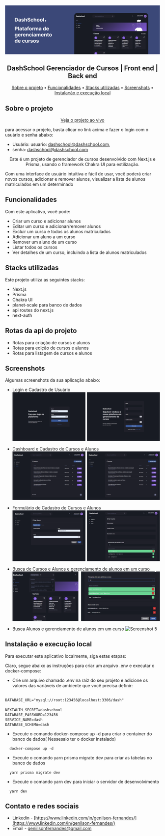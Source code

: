 ![Banner](ui_01.png)

<h2 align="center">DashSchool Gerenciador de Cursos | Front end | Back end</h1>

<p align="center">
  <a href="#sobre-o-projeto">Sobre o projeto</a> •
  <a href="#funcionalidades">Funcionalidades</a> •
  <a href="#stacks-utilizadas">Stacks utilizadas</a> •
  <a href="#screenshots">Screenshots</a> •
  <a href="#instalação-e-execução-local">Instalação e execução local</a>
</p>

## Sobre o projeto

<p align="center">
  <a href="http://localhost:3000/signin">
    Veja o projeto ao vivo
  </a>
<p>

para acessar o projeto, basta clicar no link acima e fazer o login com o usuário e senha abaixo:

- Usuário: usuario: dashschool@dashschool.com,
- senha: dashschool@dashschool.com

<p align="center">Este é um projeto de gerenciador de cursos desenvolvido com Next.js e Prisma, usando o framework Chakra UI para estilização.</p>

<p>
Com uma interface de usuário intuitiva e fácil de usar, você poderá criar novos cursos, adicionar e remover alunos, visualizar a lista de alunos matriculados em um determinado
</p>

## Funcionalidades

Com este aplicativo, você pode:

- Criar um curso e adicionar alunos
- Editar um curso e adicionar/remover alunos
- Excluir um curso e todos os alunos matriculados
- Adicionar um aluno a um curso
- Remover um aluno de um curso
- Listar todos os cursos
- Ver detalhes de um curso, incluindo a lista de alunos matriculados

## Stacks utilizadas

Este projeto utiliza as seguintes stacks:

- Next.js
- Prisma
- Chakra UI
- planet-scale para banco de dados
- api routes do next.js
- next-auth

## Rotas da api do projeto

- Rotas para criação de cursos e alunos
- Rotas para edição de cursos e alunos
- Rotas para listagem de cursos e alunos

## Screenshots

Algumas screenshots da sua aplicação abaixo:

- Login e Cadastro de Usuário
  ![Screenshot 1](ui_02.png)

- Dashboard e Cadastro de Cursos e Alunos
  ![Screenshot 2](ui_03.png)

- Formulário de Cadastro de Cursos e Alunos
  ![Screenshot 3](ui_04.png)

- Busca de Cursos e Alunos e gerenciamento de alunos em um curso
  ![Screenshot 4](ui_05.png)

- Busca Alunos e gerenciamento de alunos em um curso
  ![Screenshot 5](ui_06.gif)

## Instalação e execução local

Para executar este aplicativo localmente, siga estas etapas:

Claro, segue abaixo as instruções para criar um arquivo .env e executar o docker-compose:

- Crie um arquivo chamado .env na raiz do seu projeto e adicione os valores das variáveis de ambiente que você precisa definir:

```

DATABASE_URL="mysql://root:123456@localhost:3306/dash"

NEXTAUTH_SECRET=dashschool
DATABASE_PASSWORD=123456
SERVICE_NAME=dash
DATABASE_SCHEMA=dash

```

- Execute o comando docker-compose up -d para criar o container do banco de dados( Nessesaio ter o docker instalado)

```
  docker-compose up -d
```

- Execute o comando yarn prisma migrate dev para criar as tabelas no banco de dados

```
  yarn prisma migrate dev
```

- Execute o comando yarn dev para iniciar o servidor de desenvolvimento

```
  yarn dev
```

## Contato e redes sociais

- Linkedin - [https://www.linkedin.com/in/genilson-fernandes/](https://www.linkedin.com/in/genilson-fernandes/)
- Email - geniilsonfernandes@gmail.com

